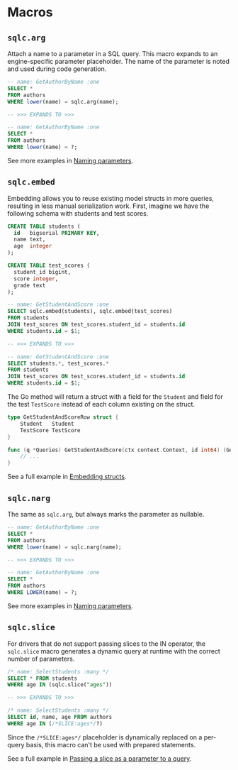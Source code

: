 # Macros

## `sqlc.arg`

Attach a name to a parameter in a SQL query. This macro expands to an
engine-specific parameter placeholder. The name of the parameter is noted and
used during code generation.

```sql
-- name: GetAuthorByName :one
SELECT *
FROM authors
WHERE lower(name) = sqlc.arg(name);

-- >>> EXPANDS TO >>>

-- name: GetAuthorByName :one
SELECT *
FROM authors
WHERE lower(name) = ?;
```

See more examples in [Naming parameters](../howto/named_parameters).

## `sqlc.embed`

Embedding allows you to reuse existing model structs in more queries, resulting
in less manual serialization work. First, imagine we have the following schema
with students and test scores.

```sql
CREATE TABLE students (
  id   bigserial PRIMARY KEY,
  name text,
  age  integer
);

CREATE TABLE test_scores (
  student_id bigint,
  score integer,
  grade text
);
```

```sql
-- name: GetStudentAndScore :one
SELECT sqlc.embed(students), sqlc.embed(test_scores)
FROM students
JOIN test_scores ON test_scores.student_id = students.id
WHERE students.id = $1;

-- >>> EXPANDS TO >>>

-- name: GetStudentAndScore :one
SELECT students.*, test_scores.*
FROM students
JOIN test_scores ON test_scores.student_id = students.id
WHERE students.id = $1;
```

The Go method will return a struct with a field for the `Student` and field for
the test `TestScore` instead of each column existing on the struct.

```go
type GetStudentAndScoreRow struct {
	Student   Student
	TestScore TestScore
}

func (q *Queries) GetStudentAndScore(ctx context.Context, id int64) (GetStudentAndScoreRow, error) {
    // ...
}
```

See a full example in [Embedding structs](../howto/embedding).

## `sqlc.narg`

The same as `sqlc.arg`, but always marks the parameter as nullable.

```sql
-- name: GetAuthorByName :one
SELECT *
FROM authors
WHERE lower(name) = sqlc.narg(name);

-- >>> EXPANDS TO >>>

-- name: GetAuthorByName :one
SELECT *
FROM authors
WHERE LOWER(name) = ?;
```

See more examples in [Naming parameters](../howto/named_parameters).

## `sqlc.slice`

For drivers that do not support passing slices to the IN operator, the
`sqlc.slice` macro generates a dynamic query at runtime with the correct
number of parameters.

```sql
/* name: SelectStudents :many */
SELECT * FROM students 
WHERE age IN (sqlc.slice("ages"))

-- >>> EXPANDS TO >>>

/* name: SelectStudents :many */
SELECT id, name, age FROM authors 
WHERE age IN (/*SLICE:ages*/?)
```

Since the `/*SLICE:ages*/` placeholder is dynamically replaced on a per-query
basis, this macro can't be used with prepared statements.

See a full example in [Passing a slice as a parameter to a
query](../howto/select.md#mysql-and-sqlite).
